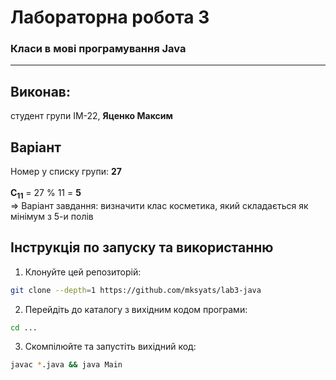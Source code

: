 # Лабораторна робота 3
### Класи в мові програмування Java

---

## Виконав:
студент групи ІМ-22, **Яценко Максим**

## Варіант
Номер у списку групи: **27**\
\
**C<sub>11</sub>** = 27 % 11 = **5**\
=> Варіант завдання: визначити клас косметика, який складається як мінімум з 5-и полів

## Інструкція по запуску та використанню

1. Клонуйте цей репозиторій:
```bash
git clone --depth=1 https://github.com/mksyats/lab3-java
```

2. Перейдіть до каталогу з вихідним кодом програми:
```bash
cd ...
```

3. Скомпілюйте та запустіть вихідний код:
```bash
javac *.java && java Main
```
